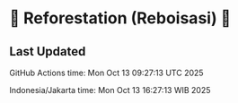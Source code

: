 
# 🌳 Reforestation (Reboisasi) 🌲

## Last Updated

GitHub Actions time: Mon Oct 13 09:27:13 UTC 2025

Indonesia/Jakarta time: Mon Oct 13 16:27:13 WIB 2025
